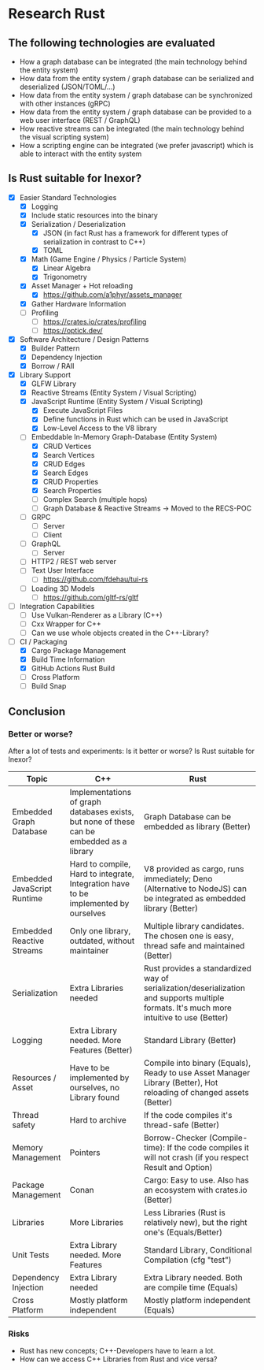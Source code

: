 # Research Rust

## The following technologies are evaluated

* How a graph database can be integrated (the main technology behind the entity system)
* How data from the entity system / graph database can be serialized and deserialized (JSON/TOML/...)
* How data from the entity system / graph database can be synchronized with other instances (gRPC)
* How data from the entity system / graph database can be provided to a web user interface (REST / GraphQL)
* How reactive streams can be integrated (the main technology behind the visual scripting system)
* How a scripting engine can be integrated (we prefer javascript) which is able to interact with the entity system

## Is Rust suitable for Inexor?

- [x] Easier Standard Technologies
  - [x] Logging
  - [x] Include static resources into the binary
  - [x] Serialization / Deserialization
    - [x] JSON (in fact Rust has a framework for different types of serialization in contrast to C++)
    - [x] TOML
  - [x] Math (Game Engine / Physics / Particle System)
    - [x] Linear Algebra
    - [x] Trigonometry
  - [x] Asset Manager + Hot reloading
    - [x] https://github.com/a1phyr/assets_manager
  - [x] Gather Hardware Information
  - [ ] Profiling
    - [ ] https://crates.io/crates/profiling
    - [ ] https://optick.dev/
- [x] Software Architecture / Design Patterns
  - [x] Builder Pattern
  - [x] Dependency Injection
  - [x] Borrow / RAII
- [x] Library Support
  - [x] GLFW Library
  - [x] Reactive Streams (Entity System / Visual Scripting)
  - [x] JavaScript Runtime (Entity System / Visual Scripting)
    - [x] Execute JavaScript Files
    - [x] Define functions in Rust which can be used in JavaScript
    - [x] Low-Level Access to the V8 library
  - [ ] Embeddable In-Memory Graph-Database (Entity System)
    - [x] CRUD Vertices
    - [x] Search Vertices
    - [x] CRUD Edges
    - [x] Search Edges
    - [x] CRUD Properties
    - [x] Search Properties
    - [ ] Complex Search (multiple hops)
    - [ ] Graph Database & Reactive Streams -> Moved to the RECS-POC
  - [ ] GRPC
    - [ ] Server
    - [ ] Client
  - [ ] GraphQL
    - [ ] Server
  - [ ] HTTP2 / REST web server
  - [ ] Text User Interface
    - [ ] https://github.com/fdehau/tui-rs
  - [ ] Loading 3D Models
    - [ ] https://github.com/gltf-rs/gltf
- [ ] Integration Capabilities
  - [ ] Use Vulkan-Renderer as a Library (C++)
  - [ ] Cxx Wrapper for C++
  - [ ] Can we use whole objects created in the C++-Library?
- [ ] CI / Packaging
  - [x] Cargo Package Management
  - [x] Build Time Information
  - [x] GitHub Actions Rust Build
  - [ ] Cross Platform
  - [ ] Build Snap

## Conclusion

### Better or worse?

After a lot of tests and experiments: Is it better or worse? Is Rust suitable for Inexor?

| Topic | C++ | Rust |
| --- | --- | --- |
| Embedded Graph Database | Implementations of graph databases exists, but none of these can be embedded as a library | Graph Database can be embedded as library (Better) |
| Embedded JavaScript Runtime | Hard to compile, Hard to integrate, Integration have to be implemented by ourselves | V8 provided as cargo, runs immediately; Deno (Alternative to NodeJS) can be integrated as embedded library (Better) |
| Embedded Reactive Streams | Only one library, outdated, without maintainer | Multiple library candidates. The chosen one is easy, thread safe and maintained (Better) |
| Serialization | Extra Libraries needed | Rust provides a standardized way of serialization/deserialization and supports multiple formats. It's much more intuitive to use (Better) |
| Logging | Extra Library needed. More Features (Better) | Standard Library (Better) |
| Resources / Asset | Have to be implemented by ourselves, no Library found | Compile into binary (Equals), Ready to use Asset Manager Library (Better), Hot reloading of changed assets (Better) |
| Thread safety | Hard to archive | If the code compiles it's thread-safe (Better) |
| Memory Management | Pointers | Borrow-Checker (Compile-time): If the code compiles it will not crash (if you respect Result<T> and Option<T>) |
| Package Management | Conan | Cargo: Easy to use. Also has an ecosystem with crates.io (Better) |
| Libraries | More Libraries | Less Libraries (Rust is relatively new), but the right one's (Equals/Better) |
| Unit Tests | Extra Library needed. More Features | Standard Library, Conditional Compilation (cfg "test") |
| Dependency Injection | Extra Library needed | Extra Library needed. Both are compile time (Equals) |
| Cross Platform | Mostly platform independent | Mostly platform independent (Equals) |

### Risks

* Rust has new concepts; C++-Developers have to learn a lot.
* How can we access C++ Libraries from Rust and vice versa?
